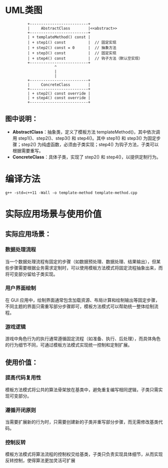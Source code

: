 # UML类图
```
          +--------------------------+
          |     AbstractClass        |<<abstract>>
          +--------------------------+
          | + templateMethod() const |
          | + step1() const          |  // 固定实现
          | + step2() const = 0      |  // 抽象方法
          | + step3() const          |  // 固定实现
          | + step4() const          |  // 钩子方法（默认空实现）
          +--------------------------+
                      ^
                      |
                      |
          +--------------------------+
          |     ConcreteClass        |
          +--------------------------+
          | + step2() const override |
          | + step4() const override |
          +--------------------------+

```

## 图中说明：

- **AbstractClass**：抽象类，定义了模板方法 templateMethod()，其中依次调用 step1()、step2()、step3() 和 step4()。其中 step1() 和 step3() 为固定步骤；step2() 为纯虚函数，必须由子类实现；step4() 为钩子方法，子类可以根据需要重写。
- **ConcreteClass**：具体子类，实现了 step2() 和 step4()，以提供定制行为。

# 编译方法
```
g++ -std=c++11 -Wall -o template-method template-method.cpp
```

# 实际应用场景与使用价值
## 实际应用场景：

### 数据处理流程
当一个数据处理流程有固定的步骤（如数据预处理、数据处理、结果输出），但某些步骤需要根据业务需求定制时，可以使用模板方法模式将固定流程抽象出来，而将可变部分留给子类实现。

### 用户界面绘制
在 GUI 应用中，绘制界面通常包含加载资源、布局计算和绘制输出等固定步骤，不同主题的界面只需重写部分步骤即可，模板方法模式可以帮助统一整体绘制流程。

### 游戏逻辑
游戏中角色行为的执行通常遵循固定流程（如准备、执行、后处理），而具体角色的行为细节不同，可通过模板方法模式实现统一控制和定制扩展。

## 使用价值：

### 提高代码复用性
模板方法模式将公共的算法骨架放在基类中，避免重复编写相同逻辑，子类只需实现可变部分。

### 遵循开闭原则
当需要扩展新的行为时，只需要创建新的子类并重写部分步骤，而无需修改基类代码。

### 控制反转
模板方法模式将算法流程的控制权交给基类，子类只负责实现具体细节，从而实现反转控制，使得算法更加灵活可扩展
